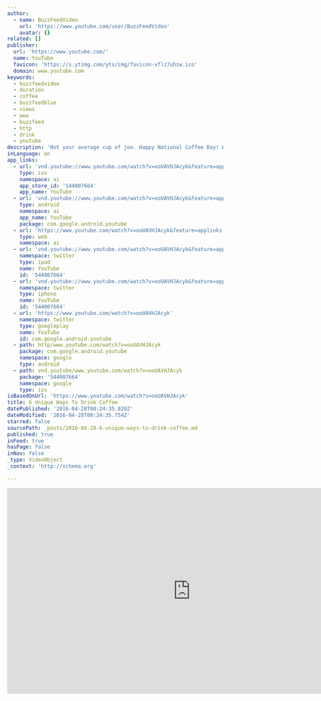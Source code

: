 ```yaml
---
author:
  - name: BuzzFeedVideo
    url: 'https://www.youtube.com/user/BuzzFeedVideo'
    avatar: {}
related: []
publisher:
  url: 'https://www.youtube.com/'
  name: YouTube
  favicon: 'https://s.ytimg.com/yts/img/favicon-vflz7uhzw.ico'
  domain: www.youtube.com
keywords:
  - buzzfeedvideo
  - duration
  - coffee
  - buzzfeedblue
  - views
  - www
  - buzzfeed
  - http
  - drink
  - youtube
description: 'Not your average cup of joe. Happy National Coffee Day! What is your favorite way to drink coffee? Check out more awesome videos at BuzzFeedVideo! http://bit.ly/YTbuzzfeedvideo MUSIC Keep The Streets Safe Licensed via Warner Chappell Production Music Inc. SFX provided by Audioblocks.'
inLanguage: en
app_links:
  - url: 'vnd.youtube://www.youtube.com/watch?v=ooUAVHJAcyk&feature=applinks'
    type: ios
    namespace: ai
    app_store_id: '544007664'
    app_name: YouTube
  - url: 'vnd.youtube://www.youtube.com/watch?v=ooUAVHJAcyk&feature=applinks'
    type: android
    namespace: ai
    app_name: YouTube
    package: com.google.android.youtube
  - url: 'https://www.youtube.com/watch?v=ooUAVHJAcyk&feature=applinks'
    type: web
    namespace: ai
  - url: 'vnd.youtube://www.youtube.com/watch?v=ooUAVHJAcyk&feature=applinks'
    namespace: twitter
    type: ipad
    name: YouTube
    id: '544007664'
  - url: 'vnd.youtube://www.youtube.com/watch?v=ooUAVHJAcyk&feature=applinks'
    namespace: twitter
    type: iphone
    name: YouTube
    id: '544007664'
  - url: 'https://www.youtube.com/watch?v=ooUAVHJAcyk'
    namespace: twitter
    type: googleplay
    name: YouTube
    id: com.google.android.youtube
  - path: http/www.youtube.com/watch?v=ooUAVHJAcyk
    package: com.google.android.youtube
    namespace: google
    type: android
  - path: vnd.youtube/www.youtube.com/watch?v=ooUAVHJAcyk
    package: '544007664'
    namespace: google
    type: ios
isBasedOnUrl: 'https://www.youtube.com/watch?v=ooUAVHJAcyk'
title: 6 Unique Ways To Drink Coffee
datePublished: '2016-04-28T00:24:35.820Z'
dateModified: '2016-04-28T00:24:35.754Z'
starred: false
sourcePath: _posts/2016-04-28-6-unique-ways-to-drink-coffee.md
published: true
inFeed: true
hasPage: false
inNav: false
_type: VideoObject
_context: 'http://schema.org'

---
```

<iframe src="https://cdn.embedly.com/widgets/media.html?src=https%3A%2F%2Fwww.youtube.com%2Fembed%2FooUAVHJAcyk%3Ffeature%3Doembed&amp;url=https%3A%2F%2Fwww.youtube.com%2Fwatch%3Fv%3DooUAVHJAcyk&amp;image=https%3A%2F%2Fi.ytimg.com%2Fvi%2FooUAVHJAcyk%2Fhqdefault.jpg&amp;key=b7d04c9b404c499eba89ee7072e1c4f7&amp;type=text%2Fhtml&amp;schema=youtube" width="854" height="480" scrolling="no" frameborder="0" allowfullscreen="" style=""></iframe>
